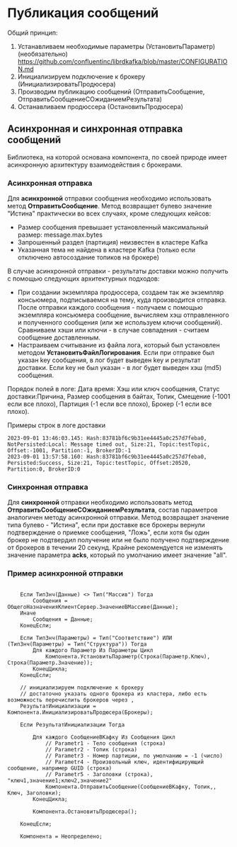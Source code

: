 # Публикация сообщений

Общий принцип:

1. Устанавливаем необходимые параметры (УстановитьПараметр) (необязательно) https://github.com/confluentinc/librdkafka/blob/master/CONFIGURATION.md
2. Инициализируем подключение к брокеру (ИнициализироватьПродюсера)
3. Производим публикацию сообщений (ОтправитьСообщение, ОтправитьСообщениеСОжиданиемРезультата)
4. Останавливаем продюссера (ОстановитьПродюсера)

## Асинхронная и синхронная отправка сообщений

Библиотека, на которой основана компонента, по своей природе имеет асинхронную архитектуру взаимодействия с брокерами.

### Асинхронная отправка

Для **асинхронной** отправки сообщения необходимо использовать метод **ОтправитьСообщение**. Метод возвращает булево значение "Истина" практически во всех случаях, кроме следующих кейсов:
+ Размер сообщения превышает установленный максимальный размер: message.max.bytes
+ Запрошенный раздел (партиция) неизвестен в кластере Kafka
+ Указанная тема не найдена в кластере Kafka (только если отключено автосоздание топиков на брокере)

В случае асинхронной отправки - результаты доставки можно получить с помощью следующих архитектурных подходов:
+ При создании экземпляра продюссера, создаем так же экземпляр консьюмера, подписываемся на тему, куда производится отправка. После отправки каждого сообщения - получаем с помощью экземпляра консьюмера сообщение, вычисляем хэш отправленного и полученного сообщения (или же используем ключи сообщений). Сравниваем хэши или ключи - в случае совпадения - считаем сообщение доставленным.
+ Настраиваем считывание из файла лога, который был установлен методом **УстановитьФайлЛогирования**. Если при отправке был указан key сообщения, в лог будет выведен key и результат доставки. Если key не был указан - в лог будет выведен хэш (md5) сообщения.
    
Порядок полей в логе: Дата время: Хэш или ключ сообщения, Статус доставки:Причина, Размер сообщения в байтах, Топик, Смещение (-1001 если все плохо), Партиция (-1 если все плохо), Брокер (-1 если все плохо).

Примеры строк в логе доставки
    
    2023-09-01 13:46:03.145: Hash:83781bf6c9b31ee4445a0c257d7feba0, NotPersisted:Local: Message timed out, Size:21, Topic:testTopic, Offset:-1001, Partition:-1, BrokerID:-1
    2023-09-01 13:57:58.160: Hash:83781bf6c9b31ee4445a0c257d7feba0, Persisted:Success, Size:21, Topic:testTopic, Offset:20520, Partition:0, BrokerID:0

### Синхронная отправка

Для **синхронной** отправки необходимо использовать метод **ОтправитьСообщениеСОжиданиемРезультата**, состав параметров аналогичен методу асинхронной отправки. Метод возвращает значение типа булево - "Истина", если при доставке все брокеры вернули подтверждение о приемке сообщения, "Ложь", если хотя бы один брокер не подтвердил получение или не было получено подтверждение от брокеров в течении 20 секунд. Крайне рекомендуется не изменять значение параметра **acks**, который по умолчанию имеет значение "all". 


### Пример асинхронной отправки

```1c

	Если ТипЗнч(Данные) <> Тип("Массив") Тогда
		Сообщения = ОбщегоНазначенияКлиентСервер.ЗначениеВМассиве(Данные);
	Иначе
		Сообщения = Данные;
	КонецЕсли;
	
	Если ТипЗнч(Параметры) = Тип("Соответствие") ИЛИ (ТипЗнч(Параметры) = Тип("Структура")) Тогда
		Для каждого Параметр Из Параметры Цикл
			Компонента.УстановитьПараметр(Строка(Параметр.Ключ), Строка(Параметр.Значение));		
		КонецЦикла;
	КонецЕсли; 	
	
    // инициализируем подключение к брокеру
    // достаточно указать одного брокера из кластера, либо есть возможность перечислить брокеров через ,
	РезультатИнициализации = Компонента.ИнициализироватьПродюсера(Брокеры);
	
	Если РезультатИнициализации Тогда
		
		Для каждого СообщениеВКафку Из Сообщения Цикл			        			
			// Parametr1 - Тело сообщения (строка)
            // Parametr2 - Топик (строка)
			// Parametr3 - Номер партиции, по умолчанию = -1 (число)
			// Parametr4 - Произвольный ключ, идентифицирующий сообщение, например GUID (строка)
			// Parametr5 - Заголовки (строка), "ключ1,значение1;ключ2,значение2"
			Компонента.ОтправитьСообщение(СообщениеВКафку, Топик,, Ключ, Заголовки);  
		КонецЦикла;
		
		Компонента.ОстановитьПродюсера();
		
	КонецЕсли;
		
	Компонента = Неопределено;

```